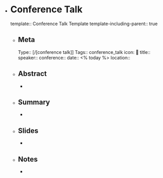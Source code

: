 - # Conference Talk
  template:: Conference Talk Template
  template-including-parent:: true
	- ## Meta
  	  Type:: [/[conference talk]]
	  Tags:: conference_talk
	  icon: 🦜
	  title:: 
	  speaker:: 
	  conference:: 
	  date:: <% today %>
	  location:: 
	- ## Abstract
	  - 
	- ## Summary
	  - 
	- ## Slides
	  - 
	- ## Notes
	  - 